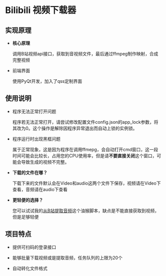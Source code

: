 
# Bilibili 视频下载器

## 实现原理

- **核心原理** 
    
    调用B站视频api接口，获取到音视频文件，最后通过ffmpeg制作映射，合成完整视频

- 前端界面

    使用PyQt开发，加入了qss定制界面

## 使用说明

- 程序无法正常打开问题


  程序若无法正常打开，请尝试修改配置文件config.json的app_lock参数，将其改为0。这个操作是解除因程序异常退出而自动上锁的实例锁。


- 程序运行时出现黑框问题


  属于正常现象，这是因为程序在调用ffmepg，会自动打开cmd窗口，这一段时间可能会比较长，占用您的CPU使用率，但是请**不要直接关闭**这个窗口，可能会导致生成的视频不完整。


- **下载的文件在哪？**


  下载下来的文件默认会在Video和audio这两个文件下保存，视频请在Video下查看，音频请在audio下查看


- **更轻便的选择？**


  您可以试试我的[从B站提取音频](https://greasyfork.org/zh-CN/scripts/488148-%E4%BB%8Eb%E7%AB%99%E6%8F%90%E5%8F%96%E9%9F%B3%E9%A2%91)这个油猴脚本，缺点是不能直接获取到视频，但是足够轻便

## 项目特点

- 提供可扫码的登录接口

- 能够批量下载视频或是提取音频，任务队列的上限为20个

- 自动转化文件格式